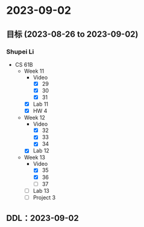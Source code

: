 # 2023-09-02
## 目标 (2023-08-26 to 2023-09-02)
### Shupei Li
- CS 61B
    - Week 11
        - Video
            - [x] 29
            - [x] 30
            - [x] 31
        - [x] Lab 11
        - [x] HW 4
    - Week 12
        - Video
            - [x] 32
            - [x] 33
            - [x] 34
        - [x] Lab 12
    - Week 13
        - Video
            - [x] 35
            - [x] 36
            - [ ] 37
        - [ ] Lab 13
        - [ ] Project 3

## DDL：2023-09-02
